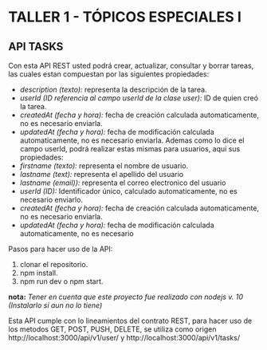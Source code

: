 # TALLER 1 - TÓPICOS ESPECIALES I

## API TASKS

Con esta API REST usted podrá crear, actualizar, consultar y borrar tareas, las cuales estan compuestan por las siguientes propiedades:

- _description (texto):_ representa la descripción de la tarea.
- _userId (ID referencia al campo userId de la clase user):_ ID de quien creó la tarea.
- _createdAt (fecha y hora):_ fecha de creación calculada automaticamente, no es necesario enviarla.
- _updatedAt (fecha y hora):_ fecha de modificación calculada automaticamente, no es necesario enviarla.
  Ademas como lo dice el campo userId, podrá realizar estas mismas para usuarios, aqui sus propiedades:
- _firstname (texto):_ representa el nombre de usuario.
- _lastname (text):_ representa el apellido del usuario
- _lastname (email)):_ representa el correo electronico del usuario
- _userId (ID):_ Identificador único, calculado automaticamente, no es necesario enviarlo.
- _createdAt (fecha y hora):_ fecha de creación calculada automaticamente, no es necesario enviarla.
- _updatedAt (fecha y hora):_ fecha de modificación calculada automaticamente, no es necesario

Pasos para hacer uso de la API:

1. clonar el repositorio.
2. npm install.
3. npm run dev o npm start.

**nota:** _Tener en cuenta que este proyecto fue realizado con nodejs v. 10 (Instalarlo si aun no lo tiene)_

Esta API cumple con lo lineamientos del contrato REST, para hacer uso de los metodos GET, POST, PUSH, DELETE, se utiliza como origen http://localhost:3000/api/v1/user/ y http://localhost:3000/api/v1/tasks/
